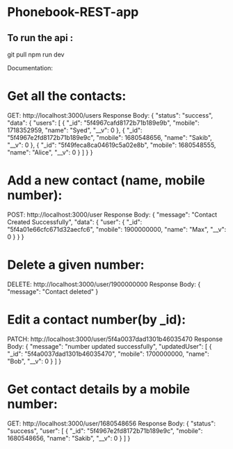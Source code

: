 # Phonebook-REST-app
## To run the api : 
  git pull
  npm run dev

Documentation:

# Get all the contacts:
GET: http://localhost:3000/users
Response Body:
{
    "status": "success",
    "data": {
        "users": [
            {
                "_id": "5f4967cafd8172b71b189e9b",
                "mobile": 1718352959,
                "name": "Syed",
                "__v": 0
            },
            {
                "_id": "5f4967e2fd8172b71b189e9c",
                "mobile": 1680548656,
                "name": "Sakib",
                "__v": 0
            },
            {
                "_id": "5f49feca8ca04619c5a02e8b",
                "mobile": 1680548555,
                "name": "Alice",
                "__v": 0
            }
        ]
    }
}


# Add a new contact (name, mobile number):
POST: http://localhost:3000/user
Response Body:
{
    "message": "Contact Created Successfully",
    "data": {
        "user": {
            "_id": "5f4a01e66cfc671d32aecfc6",
            "mobile": 1900000000,
            "name": "Max",
            "__v": 0
        }
    }
}


# Delete a given number:
DELETE: http://localhost:3000/user/1900000000
Response Body:
{
    "message": "Contact deleted"
}


# Edit a contact number(by _id):
PATCH: http://localhost:3000/user/5f4a0037dad1301b46035470
Response Body:
{
    "message": "number updated successfully",
    "updatedUser": [
        {
            "_id": "5f4a0037dad1301b46035470",
            "mobile": 1700000000,
            "name": "Bob",
            "__v": 0
        }
    ]
}


# Get contact details by a mobile number:
GET: http://localhost:3000/user/1680548656
Response Body:
{
    "status": "success",
    "user": [
        {
            "_id": "5f4967e2fd8172b71b189e9c",
            "mobile": 1680548656,
            "name": "Sakib",
            "__v": 0
        }
    ]
}


